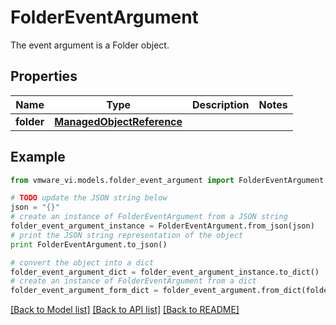 # FolderEventArgument

The event argument is a Folder object. 

## Properties
Name | Type | Description | Notes
------------ | ------------- | ------------- | -------------
**folder** | [**ManagedObjectReference**](ManagedObjectReference.md) |  | 

## Example

```python
from vmware_vi.models.folder_event_argument import FolderEventArgument

# TODO update the JSON string below
json = "{}"
# create an instance of FolderEventArgument from a JSON string
folder_event_argument_instance = FolderEventArgument.from_json(json)
# print the JSON string representation of the object
print FolderEventArgument.to_json()

# convert the object into a dict
folder_event_argument_dict = folder_event_argument_instance.to_dict()
# create an instance of FolderEventArgument from a dict
folder_event_argument_form_dict = folder_event_argument.from_dict(folder_event_argument_dict)
```
[[Back to Model list]](../README.md#documentation-for-models) [[Back to API list]](../README.md#documentation-for-api-endpoints) [[Back to README]](../README.md)


